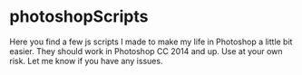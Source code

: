 # photoshopScripts
Here you find a few js scripts I made to make my life in Photoshop a little bit easier. They should work in Photoshop CC 2014 and up. Use at your own risk. Let me know if you have any issues.
